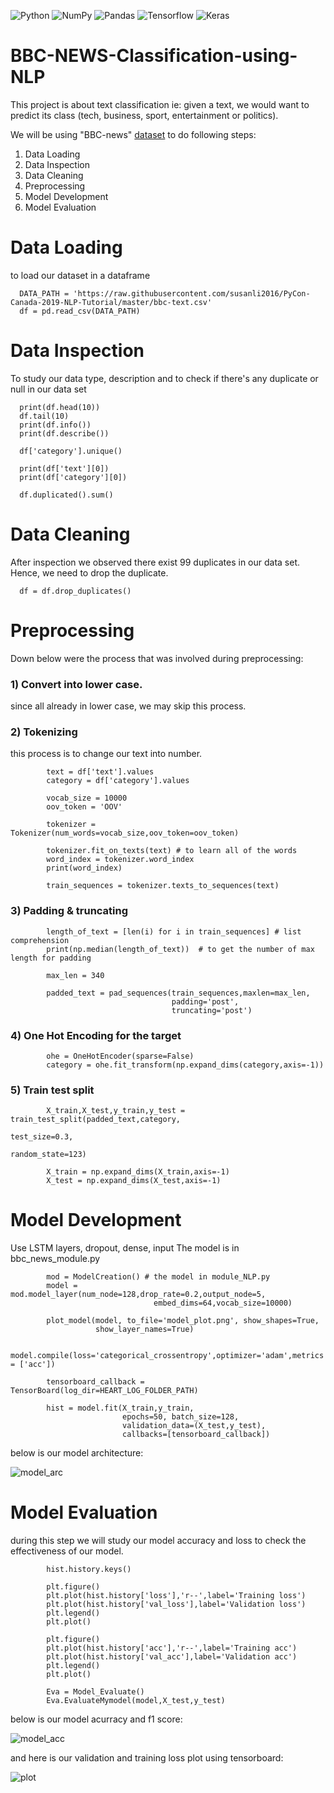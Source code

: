 ![Python](https://img.shields.io/badge/python-3670A0?style=for-the-badge&logo=python&logoColor=ffdd54)
![NumPy](https://img.shields.io/badge/numpy-%23013243.svg?style=for-the-badge&logo=numpy&logoColor=white)
![Pandas](https://img.shields.io/badge/pandas-%23150458.svg?style=for-the-badge&logo=pandas&logoColor=white)
![Tensorflow](https://img.shields.io/badge/TensorFlow-FF6F00?style=for-the-badge&logo=tensorflow&logoColor=white)
![Keras](https://img.shields.io/badge/Keras-D00000?style=for-the-badge&logo=Keras&logoColor=white)

# BBC-NEWS-Classification-using-NLP

This project is about text classification ie: given a text, we would want to predict its class (tech, business, sport, entertainment or politics).

We will be using "BBC-news" [dataset](https://raw.githubusercontent.com/susanli2016/PyCon-Canada-2019-NLP-Tutorial/master/bbc-text.csv) to do following steps:

1) Data Loading      
2) Data Inspection
3) Data Cleaning
4) Preprocessing
5) Model Development
6) Model Evaluation


# Data Loading
to load our dataset in a dataframe

      DATA_PATH = 'https://raw.githubusercontent.com/susanli2016/PyCon-Canada-2019-NLP-Tutorial/master/bbc-text.csv'
      df = pd.read_csv(DATA_PATH)

# Data Inspection
To study our data type, description and to check if there's any duplicate or null in our data set

      print(df.head(10))
      df.tail(10)
      print(df.info())
      print(df.describe())

      df['category'].unique()

      print(df['text'][0])
      print(df['category'][0])

      df.duplicated().sum()

# Data Cleaning
After inspection we observed there exist 99 duplicates in our data set. Hence, we need to drop the duplicate.

      df = df.drop_duplicates()

# Preprocessing
Down below were the process that was involved during preprocessing:
### 1) Convert into lower case. 

since all already in lower case, we may skip this process.

### 2) Tokenizing
this process is to change our text into number.

            text = df['text'].values
            category = df['category'].values

            vocab_size = 10000
            oov_token = 'OOV'

            tokenizer = Tokenizer(num_words=vocab_size,oov_token=oov_token)

            tokenizer.fit_on_texts(text) # to learn all of the words
            word_index = tokenizer.word_index
            print(word_index)

            train_sequences = tokenizer.texts_to_sequences(text)


### 3) Padding & truncating
            length_of_text = [len(i) for i in train_sequences] # list comprehension
            print(np.median(length_of_text))  # to get the number of max length for padding

            max_len = 340

            padded_text = pad_sequences(train_sequences,maxlen=max_len,
                                        padding='post',
                                        truncating='post')

### 4) One Hot Encoding for the target

            ohe = OneHotEncoder(sparse=False)
            category = ohe.fit_transform(np.expand_dims(category,axis=-1))

### 5) Train test split

            X_train,X_test,y_train,y_test = train_test_split(padded_text,category,
                                                             test_size=0.3,
                                                             random_state=123)

            X_train = np.expand_dims(X_train,axis=-1)
            X_test = np.expand_dims(X_test,axis=-1)

# Model Development
Use LSTM layers, dropout, dense, input
The model is in bbc_news_module.py

            mod = ModelCreation() # the model in module_NLP.py
            model = mod.model_layer(num_node=128,drop_rate=0.2,output_node=5,
                                    embed_dims=64,vocab_size=10000)

            plot_model(model, to_file='model_plot.png', show_shapes=True,
                       show_layer_names=True)

            model.compile(loss='categorical_crossentropy',optimizer='adam',metrics = ['acc'])

            tensorboard_callback = TensorBoard(log_dir=HEART_LOG_FOLDER_PATH)

            hist = model.fit(X_train,y_train,
                             epochs=50, batch_size=128,
                             validation_data=(X_test,y_test),
                             callbacks=[tensorboard_callback])

below is our model architecture:

![model_arc](static/model_plot.png)

# Model Evaluation
during this step we will study our model accuracy and loss to check the effectiveness of our model.

            hist.history.keys()

            plt.figure()
            plt.plot(hist.history['loss'],'r--',label='Training loss')
            plt.plot(hist.history['val_loss'],label='Validation loss')
            plt.legend()
            plt.plot()

            plt.figure()
            plt.plot(hist.history['acc'],'r--',label='Training acc')
            plt.plot(hist.history['val_acc'],label='Validation acc')
            plt.legend()
            plt.plot()

            Eva = Model_Evaluate()
            Eva.EvaluateMymodel(model,X_test,y_test)
            
below is our model acurracy and f1 score:

![model_acc](static/Accuracy.PNG)


and here is our validation and training loss plot using tensorboard:

![plot](static/Tensorboard.PNG)


